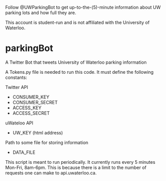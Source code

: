 Follow @UWParkingBot to get up-to-the-(5)-minute information about 
UW parking lots and how full they are. 

This account is student-run and is not affiliated with the University of Waterloo. 

parkingBot
==========

A Twitter Bot that tweets University of Waterloo parking information

A Tokens.py file is needed to run this code. It must define the following constants:

Twitter API
- CONSUMER_KEY
- CONSUMER_SECRET
- ACCESS_KEY	
- ACCESS_SECRET

uWateloo API
- UW_KEY (html address)

Path to some file for storing information
- DATA_FILE 


This script is meant to run periodically. 
It currently runs every 5 minutes Mon-Fri, 8am-6pm. 
This is because there is a limit to the number of requests
one can make to api.uwaterloo.ca. 
